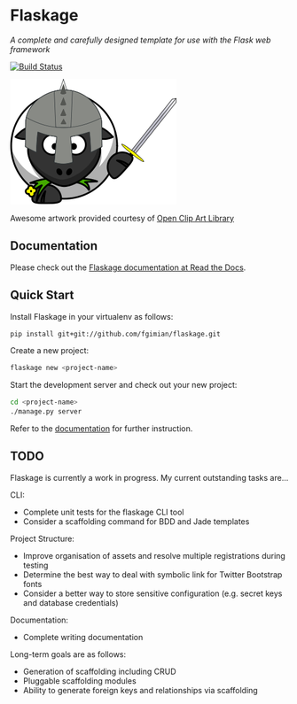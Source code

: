 # Flaskage #
*A complete and carefully designed template for use with the Flask web framework*

[![Build Status](https://travis-ci.org/fgimian/flaskage.png?branch=master)](https://travis-ci.org/fgimian/flaskage)

![Flaskage Logo](https://raw.githubusercontent.com/fgimian/flaskage/master/docs/_static/flaskage-full.png)

Awesome artwork provided courtesy of [Open Clip Art Library](http://openclipart.org/detail/168585/knight-sheep-by-dodger2)

## Documentation ##

Please check out the [Flaskage documentation at Read the Docs](http://flaskage.readthedocs.org/).

## Quick Start ##

Install Flaskage in your virtualenv as follows:

``` bash
pip install git+git://github.com/fgimian/flaskage.git
```

Create a new project:

``` bash
flaskage new <project-name>
```

Start the development server and check out your new project:

``` bash
cd <project-name>
./manage.py server
```

Refer to the [documentation](http://flaskage.readthedocs.org/) for further instruction.

## TODO ##

Flaskage is currently a work in progress.  My current outstanding tasks are...

CLI:

* Complete unit tests for the flaskage CLI tool
* Consider a scaffolding command for BDD and Jade templates

Project Structure:

* Improve organisation of assets and resolve multiple registrations during
  testing
* Determine the best way to deal with symbolic link for Twitter Bootstrap fonts
* Consider a better way to store sensitive configuration (e.g. secret keys
  and database credentials)

Documentation:

* Complete writing documentation

Long-term goals are as follows:

* Generation of scaffolding including CRUD
* Pluggable scaffolding modules
* Ability to generate foreign keys and relationships via scaffolding

